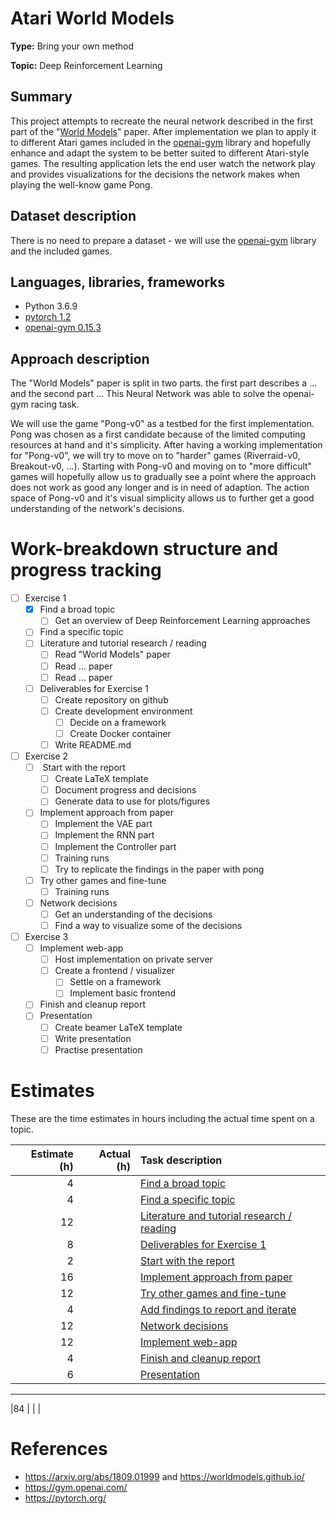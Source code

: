 # Atari World Models

**Type:** Bring your own method 

**Topic:** Deep Reinforcement Learning

## Summary

This project attempts to recreate the neural network described in the first
part of the "[World Models](#ref-world-models)" paper. After implementation we
plan to apply it to different Atari games included in the
[openai-gym](#ref-gym) library and hopefully enhance and adapt the system to be
better suited to different Atari-style games. The resulting application lets the end
user watch the network play and provides visualizations for the decisions the
network makes when playing the well-know game Pong.

## Dataset description

There is no need to prepare a dataset - we will use the [openai-gym](#ref-gym)
library and the included games.

## Languages, libraries, frameworks

- Python 3.6.9
- [pytorch 1.2](#ref-pytorch)
- [openai-gym 0.15.3](#ref-gym)

## Approach description

The "World Models" paper is split in two parts. the first part describes a ... and the second
part ...  This Neural Network was able to solve the openai-gym racing task.


We will use the game "Pong-v0" as a testbed for the first implementation. Pong
was chosen as a first candidate because of the limited computing resources at
hand and it's simplicity. After having a working implementation for "Pong-v0",
we will try to move on to "harder" games (Riverraid-v0, Breakout-v0, ...).
Starting with Pong-v0 and moving on to "more difficult" games will hopefully
allow us to gradually see a point where the approach does not work as good any
longer and is in need of adaption. The action space of Pong-v0 and it's visual
simplicity allows us to further get a good understanding of the network's
decisions.

# Work-breakdown structure and progress tracking

- [ ] Exercise 1
    - [x] <a name="t-broad-topic"></a>Find a broad topic
        - [ ] Get an overview of Deep Reinforcement Learning approaches
    - [ ] <a name="t-specific-topic"></a>Find a specific topic
    - [ ] <a name="t-lit-research"></a>Literature and tutorial research / reading
        - [ ] Read "World Models" paper
        - [ ] Read ... paper
        - [ ] Read ... paper
    - [ ] <a name="t-del-ex1"></a>Deliverables for Exercise 1
        - [ ] Create repository on github
        - [ ] Create development environment
            - [ ] Decide on a framework
            - [ ] Create Docker container
        - [ ] Write README.md
- [ ] Exercise 2
    - [ ] <a name="t-start-report"></a> Start with the report
        - [ ] Create LaTeX template
        - [ ] Document progress and decisions
        - [ ] Generate data to use for plots/figures
    - [ ] <a name="t-implement"></a>Implement approach from paper
        - [ ] Implement the VAE part
        - [ ] Implement the RNN part
        - [ ] Implement the Controller part
        - [ ] Training runs
        - [ ] Try to replicate the findings in the paper with pong
    - [ ] <a name="t-fine-tune"></a>Try other games and fine-tune
        - [ ] Training runs
    - [ ] <a name="t-decisions"></a>Network decisions
        - [ ] Get an understanding of the decisions
        - [ ] Find a way to visualize some of the decisions
- [ ] Exercise 3
    - [ ] <a name="t-application"></a>Implement web-app
        - [ ] Host implementation on private server
        - [ ] Create a frontend / visualizer
            - [ ] Settle on a framework
            - [ ] Implement basic frontend
    - [ ] <a name="t-finish-report"></a>Finish and cleanup report
    - [ ] <a name="t-presentation"></a>Presentation
        - [ ] Create beamer LaTeX template
        - [ ] Write presentation
        - [ ] Practise presentation

# Estimates

These are the time estimates in hours including the actual time spent on a topic.

| Estimate (h) | Actual (h) | Task description | 
| ---: | ---: | :--- | 
| 4  |  | [Find a broad topic](#t-broad-topic) | 
| 4  |  | [Find a specific topic](#t-specific-topic) | 
| 12 |  | [Literature and tutorial research / reading](#t-lit-researc) | 
| 8  |  | [Deliverables for Exercise 1](#t-del-ex1) | 
| 2  |  | [Start with the report](#t-start-report) |
| 16 |  | [Implement approach from paper](#t-implement) |
| 12 |  | [Try other games and fine-tune](#t-fine-tune) | 
| 4  |  | [Add findings to report and iterate](#t-start-report) |
| 12 |  | [Network decisions](#t-decisions) |
| 12 |  | [Implement web-app](#t-application) |
| 4  |  | [Finish and cleanup report](#t-finish-report) | 
| 6  |  | [Presentation](#t-presentation) |
---
|84  |  |  |

# References

* <a name="ref-world-models"></a> https://arxiv.org/abs/1809.01999 and https://worldmodels.github.io/
* <a name="ref-gym"></a> https://gym.openai.com/
* <a name="ref-pytorch"></a> https://pytorch.org/
